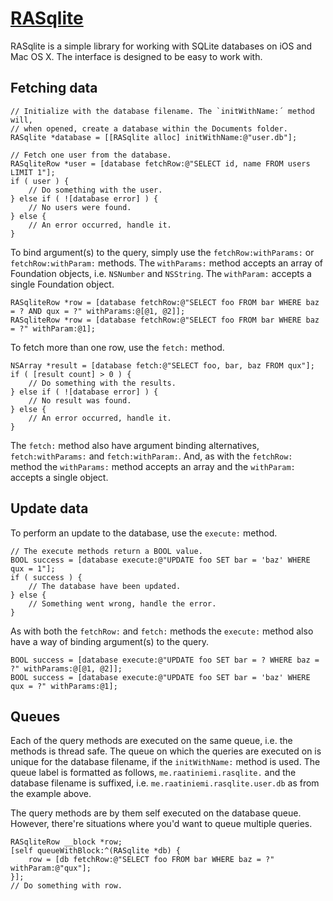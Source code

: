 # [RASqlite](https://github.com/raatiniemi/RASqlite.git)

RASqlite is a simple library for working with SQLite databases on iOS and Mac OS X. The interface is designed to be easy to work with.

## Fetching data

	// Initialize with the database filename. The `initWithName:´ method will,
	// when opened, create a database within the Documents folder.
	RASqlite *database = [[RASqlite alloc] initWithName:@"user.db"];

	// Fetch one user from the database.
	RASqliteRow *user = [database fetchRow:@"SELECT id, name FROM users LIMIT 1"];
	if ( user ) {
		// Do something with the user.
	} else if ( ![database error] ) {
		// No users were found.
	} else {
		// An error occurred, handle it.
	}

To bind argument(s) to the query, simply use the `fetchRow:withParams:` or `fetchRow:withParam:` methods. The `withParams:` method accepts an array of Foundation objects, i.e. `NSNumber` and `NSString`. The `withParam:` accepts a single Foundation object.

	RASqliteRow *row = [database fetchRow:@"SELECT foo FROM bar WHERE baz = ? AND qux = ?" withParams:@[@1, @2]];
	RASqliteRow *row = [database fetchRow:@"SELECT foo FROM bar WHERE baz = ?" withParam:@1];

To fetch more than one row, use the `fetch:` method.

	NSArray *result = [database fetch:@"SELECT foo, bar, baz FROM qux"];
	if ( [result count] > 0 ) {
		// Do something with the results.
	} else if ( ![database error] ) {
		// No result was found.
	} else {
		// An error occurred, handle it.
	}

The `fetch:` method also have argument binding alternatives, `fetch:withParams:` and `fetch:withParam:`. And, as with the `fetchRow:` method the `withParams:` method accepts an array and the `withParam:` accepts a single object.

## Update data

To perform an update to the database, use the `execute:` method.

	// The execute methods return a BOOL value.
	BOOL success = [database execute:@"UPDATE foo SET bar = 'baz' WHERE qux = 1"];
	if ( success ) {
		// The database have been updated.
	} else {
		// Something went wrong, handle the error.
	}

As with both the `fetchRow:` and `fetch:` methods the `execute:` method also have a way of binding argument(s) to the query.

	BOOL success = [database execute:@"UPDATE foo SET bar = ? WHERE baz = ?" withParams:@[@1, @2]];
	BOOL success = [database execute:@"UPDATE foo SET bar = 'baz' WHERE qux = ?" withParams:@1];

## Queues

Each of the query methods are executed on the same queue, i.e. the methods is thread safe. The queue on which the queries are executed on is unique for the database filename, if the `initWithName:` method is used. The queue label is formatted as follows, `me.raatiniemi.rasqlite.` and the database filename is suffixed, i.e. `me.raatiniemi.rasqlite.user.db` as from the example above.

The query methods are by them self executed on the database queue. However, there're situations where you'd want to queue multiple queries.


	RASqliteRow __block *row;
	[self queueWithBlock:^(RASqlite *db) {
		row = [db fetchRow:@"SELECT foo FROM bar WHERE baz = ?" withParam:@"qux"];
	}];
	// Do something with row.